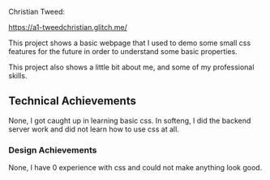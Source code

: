 Christian Tweed:

https://a1-tweedchristian.glitch.me/

This project shows a basic webpage that I used to demo some small css features for the future in order to understand some basic properties. 

This project also shows a little bit about me, and some of my professional skills. 

## Technical Achievements
None, I got caught up in learning basic css. In softeng, I did the backend server work and did not learn how to use css at all.

### Design Achievements
None, I have 0 experience with css and could not make anything look good.

